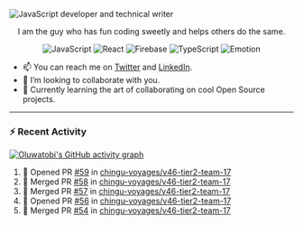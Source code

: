 ![JavaScript developer and technical writer](https://github.com/oluwatobiss/oluwatobiss/assets/60105594/b7553a4a-7e4c-4277-bc36-059974d9e7dd)

<div align="center">
  
  I am the guy who has fun coding sweetly and helps others do the same.
  
  ![JavaScript](https://img.shields.io/badge/javascript-f4e57e?style=for-the-badge&logo=javascript&logoColor=black)
  ![React](https://img.shields.io/badge/react-0D6C8C?style=for-the-badge&logo=react&logoColor=white)
  ![Firebase](https://img.shields.io/badge/firebase-F2C12A?style=for-the-badge&logo=firebase&logoColor=black)
  ![TypeScript](https://img.shields.io/badge/typescript-3178C6?style=for-the-badge&logo=typescript&logoColor=white)
  ![Emotion](https://img.shields.io/badge/emotion-ff69b4?style=for-the-badge&logo=emotion&logoColor=white)
  
</div>

- 📫 You can reach me on [Twitter](https://twitter.com/oluwatobiss) and [LinkedIn](https://www.linkedin.com/in/oluwatobiss/).
- 👯 I’m looking to collaborate with you.
- 🌱 Currently learning the art of collaborating on cool Open Source projects.

<!--

---

<div align="center">
  <img height=200 src="https://github-readme-stats.vercel.app/api?username=oluwatobiss&show_icons=true&theme=vision-friendly-dark" alt="Oluwatobi's GitHub stats"/>
  <img height=200 src="https://github-readme-stats.vercel.app/api/top-langs/?username=oluwatobiss&langs_count=8&layout=compact&theme=vision-friendly-dark" alt="Top Langs"/>
</div>

-->
  
---

### :zap: Recent Activity

[![Oluwatobi's GitHub activity graph](https://github-readme-activity-graph.vercel.app/graph?username=oluwatobiss&theme=high-contrast)](https://github.com/ashutosh00710/github-readme-activity-graph)

<!--START_SECTION:activity-->
1. 💪 Opened PR [#59](https://github.com/chingu-voyages/v46-tier2-team-17/pull/59) in [chingu-voyages/v46-tier2-team-17](https://github.com/chingu-voyages/v46-tier2-team-17)
2. 🎉 Merged PR [#58](https://github.com/chingu-voyages/v46-tier2-team-17/pull/58) in [chingu-voyages/v46-tier2-team-17](https://github.com/chingu-voyages/v46-tier2-team-17)
3. 🎉 Merged PR [#57](https://github.com/chingu-voyages/v46-tier2-team-17/pull/57) in [chingu-voyages/v46-tier2-team-17](https://github.com/chingu-voyages/v46-tier2-team-17)
4. 💪 Opened PR [#56](https://github.com/chingu-voyages/v46-tier2-team-17/pull/56) in [chingu-voyages/v46-tier2-team-17](https://github.com/chingu-voyages/v46-tier2-team-17)
5. 🎉 Merged PR [#54](https://github.com/chingu-voyages/v46-tier2-team-17/pull/54) in [chingu-voyages/v46-tier2-team-17](https://github.com/chingu-voyages/v46-tier2-team-17)
<!--END_SECTION:activity-->

<!--
**oluwatobiss/oluwatobiss** is a ✨ _special_ ✨ repository because its `README.md` (this file) appears on your GitHub profile.

Here are some ideas to get you started:

- 🔭 I’m currently working on ...
- 🌱 I’m currently learning ...
- 👯 I’m looking to collaborate on ...
- 🤔 I’m looking for help with ...
- 💬 Ask me about ...
- 📫 How to reach me: ...
- 😄 Pronouns: ...
- ⚡ Fun fact: ...
-->
